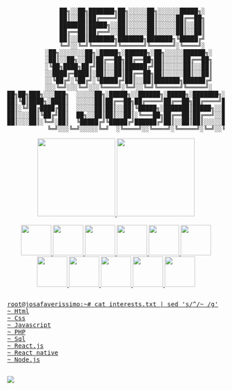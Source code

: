<div align="center">
<pre>
         ██╗░░██╗███████╗██╗░░░░░██╗░░░░░░█████╗░
         ██║░░██║██╔════╝██║░░░░░██║░░░░░██╔══██╗
         ███████║█████╗░░██║░░░░░██║░░░░░██║░░██║
         ██╔══██║██╔══╝░░██║░░░░░██║░░░░░██║░░██║
         ██║░░██║███████╗███████╗███████╗╚█████╔╝
         ╚═╝░░╚═╝╚══════╝╚══════╝╚══════╝░╚════╝░
       ░██╗░░░░░░░██╗░█████╗░██████╗░██╗░░░░░██████╗░
       ░██║░░██╗░░██║██╔══██╗██╔══██╗██║░░░░░██╔══██╗
       ░╚██╗████╗██╔╝██║░░██║██████╔╝██║░░░░░██║░░██║
       ░░████╔═████║░██║░░██║██╔══██╗██║░░░░░██║░░██║
       ░░╚██╔╝░╚██╔╝░╚█████╔╝██║░░██║███████╗██████╔╝
       ░░░╚═╝░░░╚═╝░░░╚════╝░╚═╝░░╚═╝╚══════╝╚═════╝░
██╗██╗███╗░░░███╗  ░░░░░██╗░█████╗░░██████╗░█████╗░███████╗░█████╗░
██║╚█║████╗░████║  ░░░░░██║██╔══██╗██╔════╝██╔══██╗██╔════╝██╔══██╗
██║░╚╝██╔████╔██║  ░░░░░██║██║░░██║╚█████╗░███████║█████╗░░███████║
██║░░░██║╚██╔╝██║  ██╗░░██║██║░░██║░╚═══██╗██╔══██║██╔══╝░░██╔══██║
██║░░░██║░╚═╝░██║  ╚█████╔╝╚█████╔╝██████╔╝██║░░██║██║░░░░░██║░░██║
           ╚═╝░░░╚═╝░░░░░╚═╝  ░╚════╝░░╚════╝░╚═════╝░╚═╝░░╚═╝╚═╝░░░░░╚═╝░░╚═╝           
</pre>
</div>

<div align="center">
  <a href="https://github.com/josafaverissimo">
  <img height="180em" src="https://github-readme-stats.vercel.app/api?username=josafaverissimo&show_icons=true&theme=tokyonight&include_all_commits=true&count_private=true"/>
  <img height="180em" src="https://github-readme-stats.vercel.app/api/top-langs/?username=josafaverissimo&layout=compact&langs_count=7&theme=tokyonight"/>
</div>
<br>
<div align="center">
  <img src="https://cdn.jsdelivr.net/gh/devicons/devicon/icons/html5/html5-original.svg" width="70" />
  <img src="https://cdn.jsdelivr.net/gh/devicons/devicon/icons/css3/css3-original.svg" width="70" />
  <img src="https://cdn.jsdelivr.net/gh/devicons/devicon/icons/javascript/javascript-original.svg" width="70" />
  <img src="https://cdn.jsdelivr.net/gh/devicons/devicon/icons/php/php-original.svg" width="70" />
  <img src="https://cdn.jsdelivr.net/gh/devicons/devicon/icons/nodejs/nodejs-original.svg" width="70" />
  <img src="https://cdn.jsdelivr.net/gh/devicons/devicon/icons/python/python-original.svg" width="70" />
  <img src="https://cdn.jsdelivr.net/gh/devicons/devicon/icons/mysql/mysql-original.svg" width="70" />
  <img src="https://cdn.jsdelivr.net/gh/devicons/devicon/icons/postgresql/postgresql-original.svg" width="70" />
  <img src="https://cdn.jsdelivr.net/gh/devicons/devicon/icons/bash/bash-original.svg" width="70" />
  <img src="https://cdn.jsdelivr.net/gh/devicons/devicon/icons/linux/linux-original.svg" width="70" />
  <img src="https://cdn.jsdelivr.net/gh/devicons/devicon/icons/git/git-original.svg" width="70" />
</div>

##

<pre>
root@josafaverissimo:~# cat interests.txt | sed 's/^/~ /g'
~ Html
~ Css
~ Javascript
~ PHP
~ Sql
~ React.js
~ React native
~ Node.js
</pre>

##

<div>
   	<a href="https://www.linkedin.com/in/josafaverissimo/" target="_blank"><img src="https://img.shields.io/badge/LinkedIn-0077B5?style=for-the-badge&logo=linkedin&logoColor=white" target="_blank"/></a>
</div>
